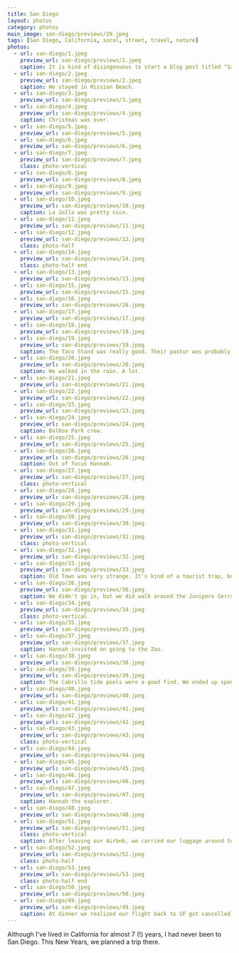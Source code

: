 ```yaml
---
title: San Diego
layout: photos
category: photos
main_image: san-diego/previews/29.jpeg
tags: [San Diego, California, socal, street, travel, nature]
photos:
  - url: san-diego/1.jpeg
    preview_url: san-diego/previews/1.jpeg
    caption: It is kind of disingenuous to start a blog post titled "San Diego" with a photo from Santa Monica, but here we are. We flew from Chicago into LAX to meet up with Danny and Ali, and drove South with them.
  - url: san-diego/2.jpeg
    preview_url: san-diego/previews/2.jpeg
    caption: We stayed in Mission Beach.
  - url: san-diego/3.jpeg
    preview_url: san-diego/previews/3.jpeg
  - url: san-diego/4.jpeg
    preview_url: san-diego/previews/4.jpeg
    caption: Christmas was over.
  - url: san-diego/5.jpeg
    preview_url: san-diego/previews/5.jpeg
  - url: san-diego/6.jpeg
    preview_url: san-diego/previews/6.jpeg
  - url: san-diego/7.jpeg
    preview_url: san-diego/previews/7.jpeg
    class: photo-vertical
  - url: san-diego/8.jpeg
    preview_url: san-diego/previews/8.jpeg
  - url: san-diego/9.jpeg
    preview_url: san-diego/previews/9.jpeg
  - url: san-diego/10.jpeg
    preview_url: san-diego/previews/10.jpeg
    caption: La Jolla was pretty nice.
  - url: san-diego/11.jpeg
    preview_url: san-diego/previews/11.jpeg
  - url: san-diego/12.jpeg
    preview_url: san-diego/previews/12.jpeg
    class: photo-half
  - url: san-diego/14.jpeg
    preview_url: san-diego/previews/14.jpeg
    class: photo-half end
  - url: san-diego/13.jpeg
    preview_url: san-diego/previews/13.jpeg
  - url: san-diego/15.jpeg
    preview_url: san-diego/previews/15.jpeg
  - url: san-diego/16.jpeg
    preview_url: san-diego/previews/16.jpeg
  - url: san-diego/17.jpeg
    preview_url: san-diego/previews/17.jpeg
  - url: san-diego/18.jpeg
    preview_url: san-diego/previews/18.jpeg
  - url: san-diego/19.jpeg
    preview_url: san-diego/previews/19.jpeg
    caption: The Taco Stand was really good. Their pastor was probably the best I've had in the US (somehow I still haven't been able to find a good one in SF). I think the fresh tortillas were the secret.
  - url: san-diego/20.jpeg
    preview_url: san-diego/previews/20.jpeg
    caption: We walked in the rain. A lot.
  - url: san-diego/21.jpeg
    preview_url: san-diego/previews/21.jpeg
  - url: san-diego/22.jpeg
    preview_url: san-diego/previews/22.jpeg
  - url: san-diego/23.jpeg
    preview_url: san-diego/previews/23.jpeg
  - url: san-diego/24.jpeg
    preview_url: san-diego/previews/24.jpeg
    caption: Balboa Park crew.
  - url: san-diego/25.jpeg
    preview_url: san-diego/previews/25.jpeg
  - url: san-diego/26.jpeg
    preview_url: san-diego/previews/26.jpeg
    caption: Out of focus Hannah.
  - url: san-diego/27.jpeg
    preview_url: san-diego/previews/27.jpeg
    class: photo-vertical
  - url: san-diego/28.jpeg
    preview_url: san-diego/previews/28.jpeg
  - url: san-diego/29.jpeg
    preview_url: san-diego/previews/29.jpeg
  - url: san-diego/30.jpeg
    preview_url: san-diego/previews/30.jpeg
  - url: san-diego/31.jpeg
    preview_url: san-diego/previews/31.jpeg
    class: photo-vertical
  - url: san-diego/32.jpeg
    preview_url: san-diego/previews/32.jpeg
  - url: san-diego/33.jpeg
    preview_url: san-diego/previews/33.jpeg
    caption: Old Town was very strange. It's kind of a tourist trap, but also a potentially interesting historical site. 2/10 on execution.
  - url: san-diego/36.jpeg
    preview_url: san-diego/previews/36.jpeg
    caption: We didn't go in, but we did walk around the Junipero Serra museum 
  - url: san-diego/34.jpeg
    preview_url: san-diego/previews/34.jpeg
    class: photo-vertical
  - url: san-diego/35.jpeg
    preview_url: san-diego/previews/35.jpeg
  - url: san-diego/37.jpeg
    preview_url: san-diego/previews/37.jpeg
    caption: Hannah insisted on going to the Zoo.
  - url: san-diego/38.jpeg
    preview_url: san-diego/previews/38.jpeg
  - url: san-diego/39.jpeg
    preview_url: san-diego/previews/39.jpeg
    caption: The Cabrillo tide pools were a good find. We ended up spending hours hiking around the beach. We ended up losing our friends without any cell service, and some of us were more worried about it than others.
  - url: san-diego/40.jpeg
    preview_url: san-diego/previews/40.jpeg
  - url: san-diego/41.jpeg
    preview_url: san-diego/previews/41.jpeg
  - url: san-diego/42.jpeg
    preview_url: san-diego/previews/42.jpeg
  - url: san-diego/43.jpeg
    preview_url: san-diego/previews/43.jpeg
    class: photo-vertical
  - url: san-diego/44.jpeg
    preview_url: san-diego/previews/44.jpeg
  - url: san-diego/45.jpeg
    preview_url: san-diego/previews/45.jpeg
  - url: san-diego/46.jpeg
    preview_url: san-diego/previews/46.jpeg
  - url: san-diego/47.jpeg
    preview_url: san-diego/previews/47.jpeg
    caption: Hannah the explorer.
  - url: san-diego/48.jpeg
    preview_url: san-diego/previews/48.jpeg
  - url: san-diego/51.jpeg
    preview_url: san-diego/previews/51.jpeg
    class: photo-vertical
    caption: After leaving our Airbnb, we carried our luggage around town. Danny and Ali headed back to LA, and th rest of us stayed back to have brunch here. Then we we went back to Balboa Park for a bit more walking around.
  - url: san-diego/52.jpeg
    preview_url: san-diego/previews/52.jpeg
    class: photo-half
  - url: san-diego/53.jpeg
    preview_url: san-diego/previews/53.jpeg
    class: photo-half end
  - url: san-diego/50.jpeg
    preview_url: san-diego/previews/50.jpeg
  - url: san-diego/49.jpeg
    preview_url: san-diego/previews/49.jpeg
    caption: At dinner we realized our flight back to SF got cancelled. It was a bummer, but at least we got an extra day to hang out with these two. Sadly, I didn't take more photos.
---
```

Although I've lived in California for almost 7 (!) years, I had never been to San Diego. This New Years, we planned a trip there.